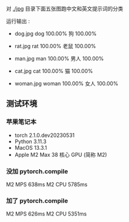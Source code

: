 对 [./jpg](./jpg) 目录下面五张图跑中文和英文提示词的分类

运行输出 :

* dog.jpg
  dog 100.00%
  狗 100.00%

* rat.jpg
  rat 100.00%
  老鼠 100.00%

* man.jpg
  man 100.00%
  男人 100.00%

* cat.jpg
  cat 100.00%
  猫 100.00%

* woman.jpg
  woman 100.00%
  女人 100.00%

## 测试环境

### 苹果笔记本

* torch 2.1.0.dev20230531
* Python 3.11.3
* MacOS 13.3.1
* Apple M2 Max 38 核心 GPU (简称 M2)

### 没加 pytorch.compile

M2 MPS 638ms
M2 CPU 5785ms

### 加了 pytorch.compile

M2 MPS 626ms
M2 CPU 5351ms
